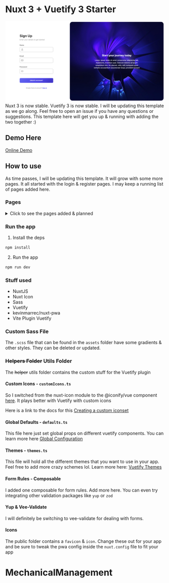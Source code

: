 # Nuxt 3 + Vuetify 3 Starter

![Starter Image](/public/starter.png)
Nuxt 3 is now stable. Vuetify 3 is now stable. I will be updating this template as we go along. Feel free to open an issue if you have any questions or suggestions.
This template here will get you up & running with adding the two together :)

## Demo Here

[Online Demo](https://vuetify3nuxt3starter.behonbaker.com)

## How to use

As time passes, I will be updating this template. It will grow with some more pages. It all started with the login & register pages. I may keep a running list of pages added here.

### Pages

<details>
<summary>Click to see the pages added & planned</summary>

- [x] Login
- [x] Register
- [x] Reset Password

</details>

### Run the app

1. Install the deps

```bash
npm install
```

2. Run the app

```bash
npm run dev
```

### Stuff used

- NuxtJS
- Nuxt Icon
- Sass
- Vuetify
- kevinmarrec/nuxt-pwa
- Vite Plugin Vuetify

### Custom Sass File

The `.scss` file that can be found in the `assets` folder have some gradients & other styles. They can be deleted or updated.

### ~~Helpers Folder~~ Utils Folder

The ~~helper~~ utils folder contains the custom stuff for the Vuetify plugin

#### Custom Icons - `customIcons.ts`

So I switched from the nuxt-icon module to the @iconify/vue component [here](https://docs.iconify.design/icon-components/vue/). It plays better with Vuetify with custom icons

Here is a link to the docs for this [Creating a custom iconset](https://next.vuetifyjs.com/en/features/icon-fonts/#creating-a-custom-icon-set)

#### Global Defaults - `defaults.ts`

This file here just set global props on different vuetify components. You can learn more here [Global Configuration](https://next.vuetifyjs.com/en/features/global-configuration/)

#### Themes - `themes.ts`

This file will hold all the different themes that you want to use in your app. Feel free to add more crazy schemes lol. Learn more here: [Vuetify Themes](https://next.vuetifyjs.com/en/features/theme/)

#### Form Rules - Composable

I added one composable for form rules. Add more here. You can even try integrating other validation packages like `yup` or `zod`

#### Yup & Vee-Validate

I will definitely be switching to vee-validate for dealing with forms.

#### Icons

The public folder contains a `favicon` & `icon`. Change these out for your app and be sure to tweak the pwa config inside the `nuxt.config` file to fit your app

# MechanicalManagement
